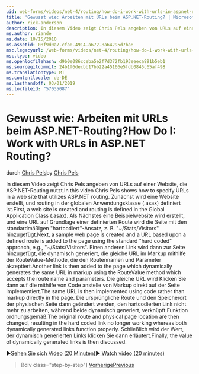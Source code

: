 ```yaml
---
uid: web-forms/videos/net-4/routing/how-do-i-work-with-urls-in-aspnet-routing
title: 'Gewusst wie: Arbeiten mit URLs beim ASP.NET-Routing? | Microsoft-Dokumentation'
author: rick-anderson
description: In diesem Video zeigt Chris Pels angeben von URLs auf einer Website, die ASP.NET-Routing nutzt. Zunächst eine Website erstellt wird und routing wird in der GL erstellt. definiert...
ms.author: riande
ms.date: 10/15/2010
ms.assetid: 08f9d0a7-cfa0-4914-a672-8a64295d7ba8
msc.legacyurl: /web-forms/videos/net-4/routing/how-do-i-work-with-urls-in-aspnet-routing
msc.type: video
ms.openlocfilehash: d9b0e086cceba5e2f7d372fb193eeeca891b5eb1
ms.sourcegitcommit: 24b1f6decbb17bb22a45166e5fdb0845c65af498
ms.translationtype: MT
ms.contentlocale: de-DE
ms.lasthandoff: 03/01/2019
ms.locfileid: "57035087"
---
```

<a name="how-do-i-work-with-urls-in-aspnet-routing"></a><span data-ttu-id="42840-105">Gewusst wie: Arbeiten mit URLs beim ASP.NET-Routing?</span><span class="sxs-lookup"><span data-stu-id="42840-105">How Do I: Work with URLs in ASP.NET Routing?</span></span>
====================
<span data-ttu-id="42840-106">durch [Chris Pels](https://twitter.com/chrispels)</span><span class="sxs-lookup"><span data-stu-id="42840-106">by [Chris Pels](https://twitter.com/chrispels)</span></span>

<span data-ttu-id="42840-107">In diesem Video zeigt Chris Pels angeben von URLs auf einer Website, die ASP.NET-Routing nutzt.</span><span class="sxs-lookup"><span data-stu-id="42840-107">In this video Chris Pels shows how to specify URLs in a web site that utilizes ASP.NET routing.</span></span> <span data-ttu-id="42840-108">Zunächst wird eine Website erstellt, und routing in der globalen Anwendungsklasse (.asax) definiert ist.</span><span class="sxs-lookup"><span data-stu-id="42840-108">First, a web site is created and routing is defined in the Global Application Class (.asax).</span></span> <span data-ttu-id="42840-109">Als Nächstes eine Beispielwebsite wird erstellt, und eine URL auf Grundlage einer definierten Route wird die Seite mit den standardmäßigen "hartcodiert"-Ansatz, z. B. "~/Stats/Visitors" hinzugefügt.</span><span class="sxs-lookup"><span data-stu-id="42840-109">Next, a sample web page is created and a URL based upon a defined route is added to the page using the standard "hard coded" approach, e.g., "~/Stats/Visitors".</span></span> <span data-ttu-id="42840-110">Einen anderen Link wird dann zur Seite hinzugefügt, die dynamisch generiert, die gleiche URL im Markup mithilfe der RouteValue-Methode, die den Routennamen und Parameter akzeptiert.</span><span class="sxs-lookup"><span data-stu-id="42840-110">Another link is then added to the page which dynamically generates the same URL in markup using the RouteValue method which accepts the route name and parameters.</span></span> <span data-ttu-id="42840-111">Die gleiche URL wird Klicken Sie dann auf die mithilfe von Code anstelle von Markup direkt auf der Seite implementiert.</span><span class="sxs-lookup"><span data-stu-id="42840-111">The same URL is then implemented using code rather than markup directly in the page.</span></span> <span data-ttu-id="42840-112">Die ursprüngliche Route und den Speicherort der physischen Seite dann geändert werden, den hartcodierten Link nicht mehr zu arbeiten, während beide dynamisch generiert, verknüpft Funktion ordnungsgemäß.</span><span class="sxs-lookup"><span data-stu-id="42840-112">The original route and physical page location are then changed, resulting in the hard coded link no longer working whereas both dynamically generated links function properly.</span></span> <span data-ttu-id="42840-113">Schließlich wird der Wert, der dynamisch generierten Links klicken Sie dann erläutert.</span><span class="sxs-lookup"><span data-stu-id="42840-113">Finally, the value of dynamically generated links is then discussed.</span></span>

[<span data-ttu-id="42840-114">&#9654;Sehen Sie sich Video (20 Minuten)</span><span class="sxs-lookup"><span data-stu-id="42840-114">&#9654; Watch video (20 minutes)</span></span>](https://channel9.msdn.com/Blogs/ASP-NET-Site-Videos/how-do-i-work-with-urls-in-aspnet-routing)

> [!div class="step-by-step"]
> [<span data-ttu-id="42840-115">Vorherige</span><span class="sxs-lookup"><span data-stu-id="42840-115">Previous</span></span>](how-do-i-use-routing-with-aspnet-web-forms.md)
